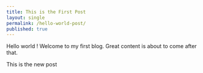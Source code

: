 ```yaml
---
title: This is the First Post
layout: single
permalink: /hello-world-post/
published: true
---
```


Hello world ! 
Welcome to my first blog. Great content is about to come after that.

This is the new post


